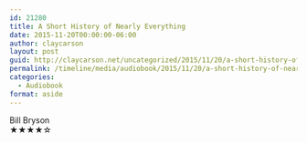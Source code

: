 ```yaml
---
id: 21280
title: A Short History of Nearly Everything
date: 2015-11-20T00:00:00-06:00
author: claycarson
layout: post
guid: http://claycarson.net/uncategorized/2015/11/20/a-short-history-of-nearly-everything/
permalink: /timeline/media/audiobook/2015/11/20/a-short-history-of-nearly-everything/
categories:
  - Audiobook
format: aside
---
```

<div class="media-details"></div>

<div class="media-creator">Bill Bryson</div>

<div class="media-rating">★★★★☆</div>